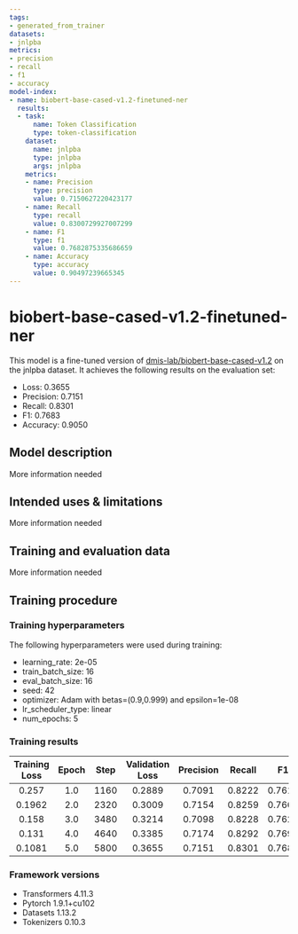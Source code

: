 ```yaml
---
tags:
- generated_from_trainer
datasets:
- jnlpba
metrics:
- precision
- recall
- f1
- accuracy
model-index:
- name: biobert-base-cased-v1.2-finetuned-ner
  results:
  - task:
      name: Token Classification
      type: token-classification
    dataset:
      name: jnlpba
      type: jnlpba
      args: jnlpba
    metrics:
    - name: Precision
      type: precision
      value: 0.7150627220423177
    - name: Recall
      type: recall
      value: 0.8300729927007299
    - name: F1
      type: f1
      value: 0.7682875335686659
    - name: Accuracy
      type: accuracy
      value: 0.90497239665345
---
```


<!-- This model card has been generated automatically according to the information the Trainer had access to. You
should probably proofread and complete it, then remove this comment. -->

# biobert-base-cased-v1.2-finetuned-ner

This model is a fine-tuned version of [dmis-lab/biobert-base-cased-v1.2](https://huggingface.co/dmis-lab/biobert-base-cased-v1.2) on the jnlpba dataset.
It achieves the following results on the evaluation set:
- Loss: 0.3655
- Precision: 0.7151
- Recall: 0.8301
- F1: 0.7683
- Accuracy: 0.9050

## Model description

More information needed

## Intended uses & limitations

More information needed

## Training and evaluation data

More information needed

## Training procedure

### Training hyperparameters

The following hyperparameters were used during training:
- learning_rate: 2e-05
- train_batch_size: 16
- eval_batch_size: 16
- seed: 42
- optimizer: Adam with betas=(0.9,0.999) and epsilon=1e-08
- lr_scheduler_type: linear
- num_epochs: 5

### Training results

| Training Loss | Epoch | Step | Validation Loss | Precision | Recall | F1     | Accuracy |
|:-------------:|:-----:|:----:|:---------------:|:---------:|:------:|:------:|:--------:|
| 0.257         | 1.0   | 1160 | 0.2889          | 0.7091    | 0.8222 | 0.7615 | 0.9021   |
| 0.1962        | 2.0   | 2320 | 0.3009          | 0.7154    | 0.8259 | 0.7667 | 0.9048   |
| 0.158         | 3.0   | 3480 | 0.3214          | 0.7098    | 0.8228 | 0.7621 | 0.9031   |
| 0.131         | 4.0   | 4640 | 0.3385          | 0.7174    | 0.8292 | 0.7692 | 0.9055   |
| 0.1081        | 5.0   | 5800 | 0.3655          | 0.7151    | 0.8301 | 0.7683 | 0.9050   |


### Framework versions

- Transformers 4.11.3
- Pytorch 1.9.1+cu102
- Datasets 1.13.2
- Tokenizers 0.10.3
